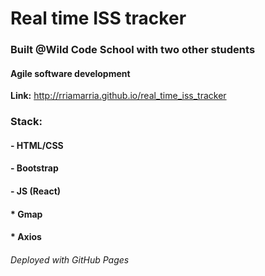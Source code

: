 # Real time ISS tracker
### Built @Wild Code School with two other students
#### Agile software development
**Link:** http://rriamarria.github.io/real_time_iss_tracker




###  Stack:
####    - HTML/CSS
####    - Bootstrap
####    - JS (React) 
####    * Gmap
####    * Axios


###### Deployed with GitHub Pages



